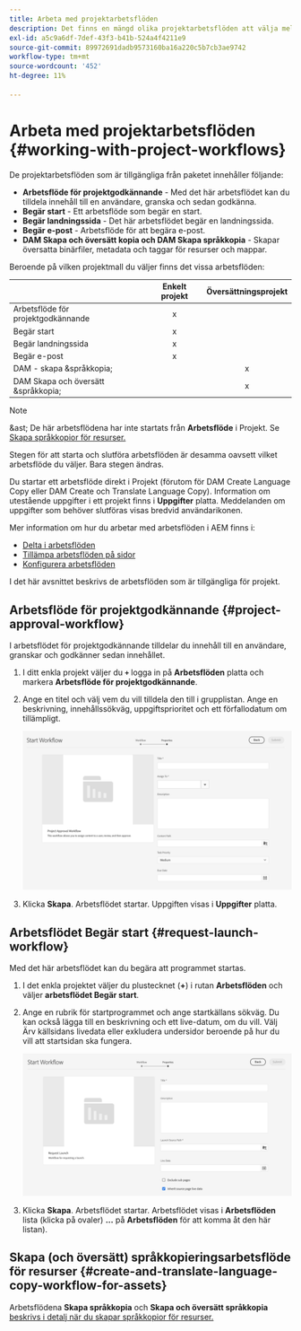 ```yaml
---
title: Arbeta med projektarbetsflöden
description: Det finns en mängd olika projektarbetsflöden att välja mellan.
exl-id: a5c9a6df-7def-43f3-b41b-524a4f4211e9
source-git-commit: 89972691dadb9573160ba16a220c5b7cb3ae9742
workflow-type: tm+mt
source-wordcount: '452'
ht-degree: 11%

---
```


# Arbeta med projektarbetsflöden {#working-with-project-workflows}

De projektarbetsflöden som är tillgängliga från paketet innehåller följande:

* **Arbetsflöde för projektgodkännande** - Med det här arbetsflödet kan du tilldela innehåll till en användare, granska och sedan godkänna.
* **Begär start** - Ett arbetsflöde som begär en start.
* **Begär landningssida** - Det här arbetsflödet begär en landningssida.
* **Begär e-post** - Arbetsflöde för att begära e-post.
* **DAM Skapa och översätt kopia och DAM Skapa språkkopia** - Skapar översatta binärfiler, metadata och taggar för resurser och mappar.

Beroende på vilken projektmall du väljer finns det vissa arbetsflöden:

|  | **Enkelt projekt** | **Översättningsprojekt** |
|---|:-:|:-:|
| Arbetsflöde för projektgodkännande | x |  |
| Begär start | x |  |
| Begär landningssida | x |  |
| Begär e-post | x |  |
| DAM - skapa &amp;språkkopia; |  | x |
| DAM Skapa och översätt &amp;språkkopia; |  | x |

>[!NOTE]
>
>&amp;ast; De här arbetsflödena har inte startats från **Arbetsflöde** i Projekt. Se [Skapa språkkopior för resurser.](/help/sites-cloud/administering/translation/managing-projects.md)

Stegen för att starta och slutföra arbetsflöden är desamma oavsett vilket arbetsflöde du väljer. Bara stegen ändras.

Du startar ett arbetsflöde direkt i Projekt (förutom för DAM Create Language Copy eller DAM Create och Translate Language Copy). Information om utestående uppgifter i ett projekt finns i **Uppgifter** platta. Meddelanden om uppgifter som behöver slutföras visas bredvid användarikonen.

Mer information om hur du arbetar med arbetsflöden i AEM finns i:

* [Delta i arbetsflöden](/help/sites-cloud/authoring/workflows/participating.md)
* [Tillämpa arbetsflöden på sidor](/help/sites-cloud/authoring/workflows/applying.md)
* [Konfigurera arbetsflöden](/help/sites-cloud/administering/workflows-administering.md)

I det här avsnittet beskrivs de arbetsflöden som är tillgängliga för projekt.

## Arbetsflöde för projektgodkännande {#project-approval-workflow}

I arbetsflödet för projektgodkännande tilldelar du innehåll till en användare, granskar och godkänner sedan innehållet.

1. I ditt enkla projekt väljer du **`+`** logga in på **Arbetsflöden** platta och markera **Arbetsflöde för projektgodkännande**.
1. Ange en titel och välj vem du vill tilldela den till i grupplistan. Ange en beskrivning, innehållssökväg, uppgiftsprioritet och ett förfallodatum om tillämpligt.

   ![Begär godkännande](/help/sites-cloud/authoring/assets/projects-approval.png)

1. Klicka **Skapa**. Arbetsflödet startar. Uppgiften visas i **Uppgifter** platta.

## Arbetsflödet Begär start {#request-launch-workflow}

Med det här arbetsflödet kan du begära att programmet startas.

1. I det enkla projektet väljer du plustecknet (**+**) i rutan **Arbetsflöden** och väljer **arbetsflödet Begär start**.
1. Ange en rubrik för startprogrammet och ange startkällans sökväg. Du kan också lägga till en beskrivning och ett live-datum, om du vill. Välj Ärv källsidans livedata eller exkludera undersidor beroende på hur du vill att startsidan ska fungera.

   ![Begär start](/help/sites-cloud/authoring/assets/projects-request-launch.png)

1. Klicka **Skapa**. Arbetsflödet startar. Arbetsflödet visas i **Arbetsflöden** lista (klicka på ovaler) **...** på **Arbetsflöden** för att komma åt den här listan).

## Skapa (och översätt) språkkopieringsarbetsflöde för resurser {#create-and-translate-language-copy-workflow-for-assets}

Arbetsflödena **Skapa språkkopia** och **Skapa och översätt språkkopia**[ beskrivs i detalj när du skapar språkkopior för resurser.](/help/assets/translate-assets.md)
